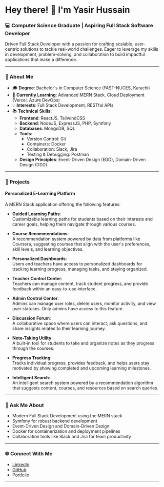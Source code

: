 # Hey there! 👋 I'm Yasir Hussain

### 💻 **Computer Science Graduate | Aspiring Full Stack Software Developer**

Driven Full Stack Developer with a passion for crafting scalable, user-centric solutions to tackle real-world challenges. Eager to leverage my skills in development, problem-solving, and collaboration to build impactful applications that make a difference.

---

### 💫 **About Me**
- 🎓 **Degree**: Bachelor's in Computer Science (FAST-NUCES, Karachi)  
- 🌱 **Currently Learning**: Advanced MERN Stack, Cloud Deployment (Vercel, Azure DevOps)  
- 💡 **Interests**: Full Stack Development, RESTful APIs
- 📚 **Technical Skills**:
  - **Frontend**: ReactJS, TailwindCSS  
  - **Backend**: NodeJS, ExpressJS, PHP, Symfony  
  - **Databases**: MongoDB, SQL  
  - **Tools**: 
    - Version Control: Git  
    - Containers: Docker  
    - Collaboration: Slack, Jira  
    - Testing & Debugging: Postman  
  - **Design Principles**: Event-Driven Design (EDD), Domain-Driven Design (DDD)  

---

### 🚀 **Projects**
#### **Personalized E-Learning Platform**
A MERN Stack application offering the following features:

- **Guided Learning Paths**:  
  Customizable learning paths for students based on their interests and career goals, helping them navigate through various courses.

- **Course Recommendations**:  
  A recommendation system powered by data from platforms like Coursera, suggesting courses that align with the user's preferences, skill levels, and learning objectives.

- **Personalized Dashboards**:  
  Users and teachers have access to personalized dashboards for tracking learning progress, managing tasks, and staying organized.

- **Teacher Control Center**:  
  Teachers can manage content, track student progress, and provide feedback within an easy-to-use interface.

- **Admin Control Center**:  
  Admins can manage user roles, delete users, monitor activity, and view user statuses. Only admins have access to this feature.

- **Discussion Forum**:  
  A collaborative space where users can interact, ask questions, and share insights related to their learning journey.

- **Note-Taking Utility**:  
  A built-in tool for students to take and organize notes as they progress through the courses.

- **Progress Tracking**:  
  Tracks individual progress, provides feedback, and helps users stay motivated by showing completed and upcoming learning milestones.

- **Intelligent Search**:  
  An intelligent search system powered by a recommendation algorithm that suggests content, courses, and resources based on search queries.

---

### 💬 **Ask Me About**
- Modern Full Stack Development using the MERN stack  
- Symfony for robust backend development  
- Event-Driven Design and Domain-Driven Design  
- Docker for containerization and deployment pipelines  
- Collaboration tools like Slack and Jira for team productivity

---

### 🌐 **Connect With Me**
- [LinkedIn](https://www.linkedin.com/in/yasir-hussain2k)  
- [GitHub](https://github.com/yasir-hussain2k)  
- [Portfolio](https://my-portfolio-yhz.vercel.app)

---
